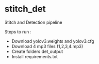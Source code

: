 # stitch_det
Stitch and Detection pipeline

Steps to run :
<ul>
  <li> Download yolov3.weights and yolov3.cfg</li>
  <li> Download 4 mp3 files (1,2,3,4.mp3)</li>
  <li> Create folders det_output </li>
  <li> Install requirements.txt </li>
 </ul>
  
